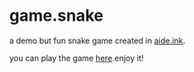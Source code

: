 # game.snake
a demo but fun snake game created in [aide.ink](https://aide.ink).

you can play the game [here](https://aideink.github.io/game.snake).enjoy it!
